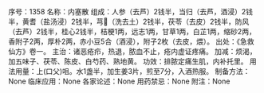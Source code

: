 序号：1358
名称：内塞散
组成：人参（去芦）2钱半，当归（去芦，酒浸）2钱半，黄耆（盐汤浸）2钱半，芎（洗去土）2钱半，茯苓（去皮）2钱半，防风（去芦）2钱半，桂心2钱半，桔梗1两，远志1两，甘草1两，白芷1两，缩砂2两，香附子2两，厚朴2两，赤小豆5合（酒浸），附子2枚（去皮，煨）。
出处：《急救仙方》卷一。
主治：诸恶疮疖，热退，脓血不止，疮内虚证疼痛。
加减：烦渴，加五味子、茯苓、陈皮、白芍药、熟地黄。
功效：排脓定痛生肌，内补托里。
用法用量：上(口父)咀。水1盏半，加生姜3片，煎至7分，入酒热服。
制备方法：None
临床应用：None
各家论述：None
用药禁忌：None
附注：None
